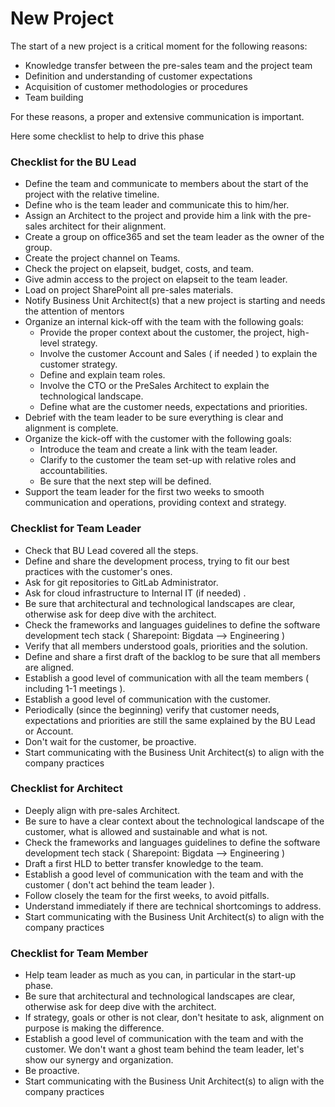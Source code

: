 # New Project

The start of a new project is a critical moment for the following reasons:

* Knowledge transfer between the pre-sales team and the project team
* Definition and understanding of customer expectations 
* Acquisition of customer methodologies or procedures
* Team building

For these reasons, a proper and extensive communication is important.

Here some checklist to help to drive this phase


### Checklist for the BU Lead

* Define the team and communicate to members about the start of the project with the relative timeline.
* Define who is the team leader and communicate this to him/her.
* Assign an Architect to the project and provide him a link with the pre-sales architect for their alignment.
* Create a group on office365 and set the team leader as the owner of the group.
* Create the project channel on Teams.
* Check the project on elapseit, budget, costs, and team.
* Give admin access to the project on elapseit to the team leader.
* Load on project SharePoint all pre-sales materials.
* Notify Business Unit Architect(s) that a new project is starting and needs the attention of mentors
* Organize an internal kick-off with the team with the following goals:
    *   Provide the proper context about the customer, the project, high-level strategy.
    *   Involve the customer Account and Sales ( if needed ) to explain the customer strategy.
    *   Define and explain team roles.
    *   Involve the CTO or the PreSales Architect to explain the technological landscape.
    *   Define what are the customer needs, expectations and priorities.
* Debrief with the team leader to be sure everything is clear and alignment is complete.
* Organize the kick-off with the customer with the following goals:
    *   Introduce the team and create a link with the team leader.
    *   Clarify to the customer the team set-up with relative roles and accountabilities.
    *   Be sure that the next step will be defined.
* Support the team leader for the first two weeks to smooth communication and operations, providing context and strategy.


### Checklist for Team Leader

*   Check that BU Lead covered all the steps.
*   Define and share the development process, trying to fit our best practices with the customer's ones.
*   Ask for git repositories to GitLab Administrator.
*   Ask for cloud infrastructure to Internal IT (if needed) .
*   Be sure that architectural and technological landscapes are clear, otherwise ask for deep dive with the architect.
*   Check the frameworks and languages guidelines to define the software development tech stack ( Sharepoint: Bigdata --> Engineering )
*   Verify that all members understood goals, priorities and the solution.
*   Define and share a first draft of the backlog to be sure that all members are aligned.
*   Establish a good level of communication with all the team members ( including 1-1 meetings ).
*   Establish a good level of communication with the customer.
*   Periodically (since the beginning) verify that customer needs, expectations and priorities are still the same explained by the BU Lead or Account.
*   Don't wait for the customer, be proactive.
*   Start communicating with the Business Unit Architect(s) to align with the company practices


### Checklist for Architect

*   Deeply align with pre-sales Architect.
*   Be sure to have a clear context about the technological landscape of the customer, what is allowed and sustainable and what is not.
*   Check the frameworks and languages guidelines to define the software development tech stack ( Sharepoint: Bigdata --> Engineering )
*   Draft a first HLD to better transfer knowledge to the team.
*   Establish a good level of communication with the team and with the customer ( don't act behind the team leader ).
*   Follow closely the team for the first weeks, to avoid pitfalls.
*   Understand immediately if there are technical shortcomings to address.
*   Start communicating with the Business Unit Architect(s) to align with the company practices

### Checklist for Team Member

*   Help team leader as much as you can, in particular in the start-up phase.
*   Be sure that architectural and technological landscapes are clear, otherwise ask for deep dive with the architect.
*   If strategy, goals or other is not clear, don't hesitate to ask, alignment on purpose is making the difference.
*   Establish a good level of communication with the team and with the customer. We don't want a ghost team behind the team leader, let's show our synergy and organization.
*   Be proactive.
*   Start communicating with the Business Unit Architect(s) to align with the company practices


